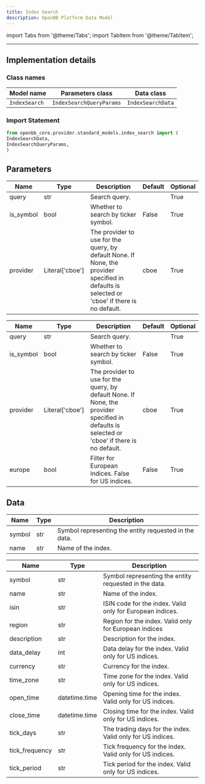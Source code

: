 ```yaml
---
title: Index Search
description: OpenBB Platform Data Model
---
```


<!-- markdownlint-disable MD012 MD031 MD033 -->

import Tabs from '@theme/Tabs';
import TabItem from '@theme/TabItem';

---

## Implementation details

### Class names

| Model name | Parameters class | Data class |
| ---------- | ---------------- | ---------- |
| `IndexSearch` | `IndexSearchQueryParams` | `IndexSearchData` |

### Import Statement

```python
from openbb_core.provider.standard_models.index_search import (
IndexSearchData,
IndexSearchQueryParams,
)
```

## Parameters

<Tabs>
<TabItem value="standard" label="Standard">

| Name | Type | Description | Default | Optional |
| ---- | ---- | ----------- | ------- | -------- |
| query | str | Search query. |  | True |
| is_symbol | bool | Whether to search by ticker symbol. | False | True |
| provider | Literal['cboe'] | The provider to use for the query, by default None. If None, the provider specified in defaults is selected or 'cboe' if there is no default. | cboe | True |
</TabItem>

<TabItem value='cboe' label='cboe'>

| Name | Type | Description | Default | Optional |
| ---- | ---- | ----------- | ------- | -------- |
| query | str | Search query. |  | True |
| is_symbol | bool | Whether to search by ticker symbol. | False | True |
| provider | Literal['cboe'] | The provider to use for the query, by default None. If None, the provider specified in defaults is selected or 'cboe' if there is no default. | cboe | True |
| europe | bool | Filter for European indices. False for US indices. | False | True |
</TabItem>

</Tabs>

## Data

<Tabs>
<TabItem value="standard" label="Standard">

| Name | Type | Description |
| ---- | ---- | ----------- |
| symbol | str | Symbol representing the entity requested in the data. |
| name | str | Name of the index. |
</TabItem>

<TabItem value='cboe' label='cboe'>

| Name | Type | Description |
| ---- | ---- | ----------- |
| symbol | str | Symbol representing the entity requested in the data. |
| name | str | Name of the index. |
| isin | str | ISIN code for the index. Valid only for European indices. |
| region | str | Region for the index. Valid only for European indices |
| description | str | Description for the index. |
| data_delay | int | Data delay for the index. Valid only for US indices. |
| currency | str | Currency for the index. |
| time_zone | str | Time zone for the index. Valid only for US indices. |
| open_time | datetime.time | Opening time for the index. Valid only for US indices. |
| close_time | datetime.time | Closing time for the index. Valid only for US indices. |
| tick_days | str | The trading days for the index. Valid only for US indices. |
| tick_frequency | str | Tick frequency for the index. Valid only for US indices. |
| tick_period | str | Tick period for the index. Valid only for US indices. |
</TabItem>

</Tabs>
